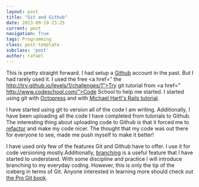 ```yaml
---
layout: post
title: "Git and Github"
date: 2013-09-19 23:25
current: post
navigation: True
tags: Programming
class: post-template
subclass: 'post'
author: rafael
---
```


This is pretty straight forward. I had setup a <a href="https://github.com/">Github</a> account in the past. But I had rarely used it. I used the free <a href=” the http://try.github.io/levels/1/challenges/1”>Try git tutorial</a> from <a href=” http://www.codeschool.com/”>Code School</a> to help me started. I started using git with <a href="http://octopress.org/">Octopress</a> and with <a href="http://ruby.railstutorial.org/">Michael Hartl's Rails tutorial</a>. 

I have started using git to version all of the code I am writing. Additionally, I have been uploading all the code I have completed from tutorials to Github. 
The interesting thing about uploading code to Github is that it forced me to <a href="http://en.wikipedia.org/wiki/Code_refactoring">refactor</a> and make my code nicer. The thought that my code was out there for everyone to see, made me push myself to make it better!

I have used only few of the features Git and Github have to offer. I use it for code versioning mostly.Additionally, <a href="http://git-scm.com/book/en/Git-Branching">branching</a> is a useful feature that I have started to understand. With some discipline and practice I will introduce branching to my everyday coding. However, this is only the tip of the iceberg in terms of Git. Anyone interested in learning more should check out <a href=http://git-scm.com/book> the Pro Git book</a>. 


